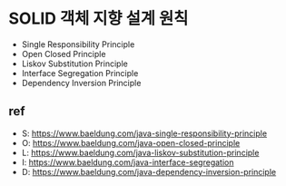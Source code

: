 # SOLID 객체 지향 설계 원칙
- Single Responsibility Principle
- Open Closed Principle
- Liskov Substitution Principle
- Interface Segregation Principle
- Dependency Inversion Principle

## ref

- S: https://www.baeldung.com/java-single-responsibility-principle
- O: https://www.baeldung.com/java-open-closed-principle
- L: https://www.baeldung.com/java-liskov-substitution-principle
- I: https://www.baeldung.com/java-interface-segregation
- D: https://www.baeldung.com/java-dependency-inversion-principle
